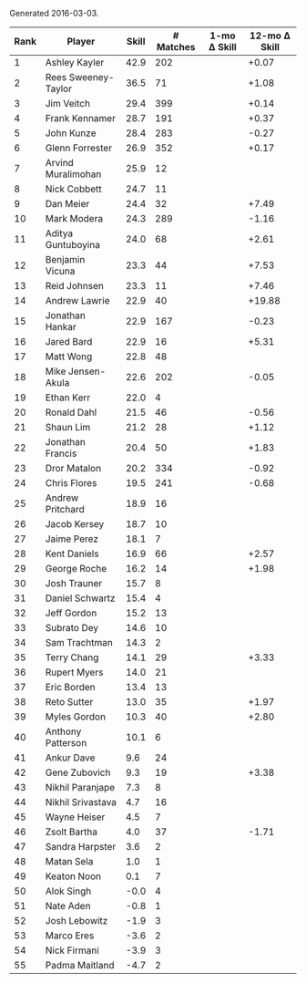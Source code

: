 Generated 2016-03-03.

| Rank | Player              | Skill | # Matches | 1-mo Δ Skill | 12-mo Δ Skill |
|------|---------------------|-------|-----------|--------------|---------------|
|    1 | Ashley Kayler       |  42.9 |       202 |              |         +0.07 |
|    2 | Rees Sweeney-Taylor |  36.5 |        71 |              |         +1.08 |
|    3 | Jim Veitch          |  29.4 |       399 |              |         +0.14 |
|    4 | Frank Kennamer      |  28.7 |       191 |              |         +0.37 |
|    5 | John Kunze          |  28.4 |       283 |              |         -0.27 |
|    6 | Glenn Forrester     |  26.9 |       352 |              |         +0.17 |
|    7 | Arvind Muralimohan  |  25.9 |        12 |              |               |
|    8 | Nick Cobbett        |  24.7 |        11 |              |               |
|    9 | Dan Meier           |  24.4 |        32 |              |         +7.49 |
|   10 | Mark Modera         |  24.3 |       289 |              |         -1.16 |
|   11 | Aditya Guntuboyina  |  24.0 |        68 |              |         +2.61 |
|   12 | Benjamin Vicuna     |  23.3 |        44 |              |         +7.53 |
|   13 | Reid Johnsen        |  23.3 |        11 |              |         +7.46 |
|   14 | Andrew Lawrie       |  22.9 |        40 |              |        +19.88 |
|   15 | Jonathan Hankar     |  22.9 |       167 |              |         -0.23 |
|   16 | Jared Bard          |  22.9 |        16 |              |         +5.31 |
|   17 | Matt Wong           |  22.8 |        48 |              |               |
|   18 | Mike Jensen-Akula   |  22.6 |       202 |              |         -0.05 |
|   19 | Ethan Kerr          |  22.0 |         4 |              |               |
|   20 | Ronald Dahl         |  21.5 |        46 |              |         -0.56 |
|   21 | Shaun Lim           |  21.2 |        28 |              |         +1.12 |
|   22 | Jonathan Francis    |  20.4 |        50 |              |         +1.83 |
|   23 | Dror Matalon        |  20.2 |       334 |              |         -0.92 |
|   24 | Chris Flores        |  19.5 |       241 |              |         -0.68 |
|   25 | Andrew Pritchard    |  18.9 |        16 |              |               |
|   26 | Jacob Kersey        |  18.7 |        10 |              |               |
|   27 | Jaime Perez         |  18.1 |         7 |              |               |
|   28 | Kent Daniels        |  16.9 |        66 |              |         +2.57 |
|   29 | George Roche        |  16.2 |        14 |              |         +1.98 |
|   30 | Josh Trauner        |  15.7 |         8 |              |               |
|   31 | Daniel Schwartz     |  15.4 |         4 |              |               |
|   32 | Jeff Gordon         |  15.2 |        13 |              |               |
|   33 | Subrato Dey         |  14.6 |        10 |              |               |
|   34 | Sam Trachtman       |  14.3 |         2 |              |               |
|   35 | Terry Chang         |  14.1 |        29 |              |         +3.33 |
|   36 | Rupert Myers        |  14.0 |        21 |              |               |
|   37 | Eric Borden         |  13.4 |        13 |              |               |
|   38 | Reto Sutter         |  13.0 |        35 |              |         +1.97 |
|   39 | Myles Gordon        |  10.3 |        40 |              |         +2.80 |
|   40 | Anthony Patterson   |  10.1 |         6 |              |               |
|   41 | Ankur Dave          |   9.6 |        24 |              |               |
|   42 | Gene Zubovich       |   9.3 |        19 |              |         +3.38 |
|   43 | Nikhil Paranjape    |   7.3 |         8 |              |               |
|   44 | Nikhil Srivastava   |   4.7 |        16 |              |               |
|   45 | Wayne Heiser        |   4.5 |         7 |              |               |
|   46 | Zsolt Bartha        |   4.0 |        37 |              |         -1.71 |
|   47 | Sandra Harpster     |   3.6 |         2 |              |               |
|   48 | Matan Sela          |   1.0 |         1 |              |               |
|   49 | Keaton Noon         |   0.1 |         7 |              |               |
|   50 | Alok Singh          |  -0.0 |         4 |              |               |
|   51 | Nate Aden           |  -0.8 |         1 |              |               |
|   52 | Josh Lebowitz       |  -1.9 |         3 |              |               |
|   53 | Marco Eres          |  -3.6 |         2 |              |               |
|   54 | Nick Firmani        |  -3.9 |         3 |              |               |
|   55 | Padma Maitland      |  -4.7 |         2 |              |               |